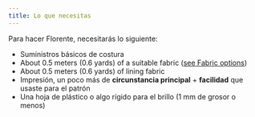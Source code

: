 ```yaml
---
title: Lo que necesitas
---
```


Para hacer Florente, necesitarás lo siguiente:

- Suministros básicos de costura
- About 0.5 meters (0.6 yards) of a suitable fabric ([see Fabric options](/docs/patterns/florent/fabric/))
- About 0.5 meters (0.6 yards) of lining fabric
- Impresión, un poco más de **circunstancia principal** + **facilidad** que usaste para el patrón
- Una hoja de plástico o algo rígido para el brillo (1 mm de grosor o menos)
